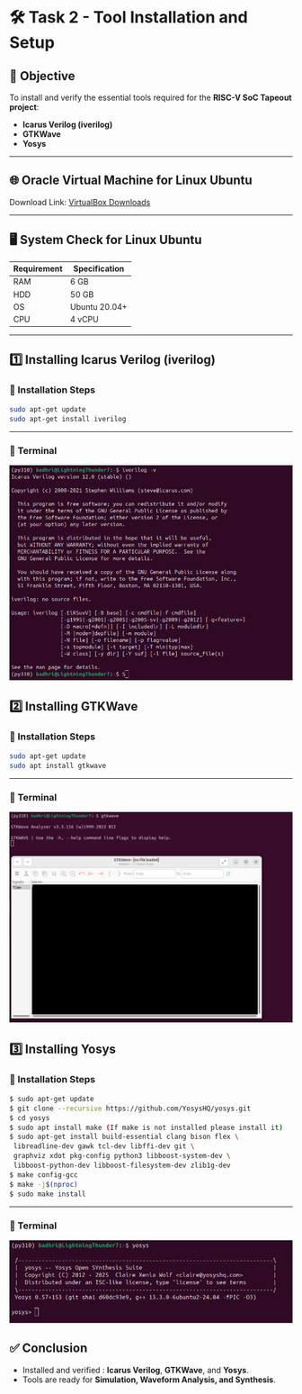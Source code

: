 # 🛠️ Task 2 - Tool Installation and Setup  

## 🎯 Objective  
To install and verify the essential tools required for the **RISC-V SoC Tapeout project**:  
- **Icarus Verilog (iverilog)**  
- **GTKWave**  
- **Yosys**  

---


## 🌐 Oracle Virtual Machine for Linux Ubuntu
Download Link: [VirtualBox Downloads](https://www.virtualbox.org/wiki/Downloads)  

---

## 🖥️ System Check  for Linux Ubuntu

| **Requirement** | **Specification** |
|------------------|--------------------|
| RAM              | 6 GB              |
| HDD              | 50 GB             |
| OS               | Ubuntu 20.04+     |
| CPU              | 4 vCPU            |

---

## 1️⃣ Installing Icarus Verilog (iverilog)  

### 🔹 Installation Steps  
```bash
sudo apt-get update
sudo apt-get install iverilog
```
---
### 🔹 Terminal
![iverilog Screenshot](Screenshots/iverilog.png)

## 2️⃣ Installing GTKWave  

### 🔹 Installation Steps  
```bash
sudo apt-get update
sudo apt install gtkwave 
```
---
### 🔹 Terminal
![GTKWave Screenshot](Screenshots/gtkwave.png)

## 3️⃣ Installing Yosys  

### 🔹 Installation Steps  
```bash
$ sudo apt-get update
$ git clone --recursive https://github.com/YosysHQ/yosys.git
$ cd yosys
$ sudo apt install make (If make is not installed please install it)
$ sudo apt-get install build-essential clang bison flex \
 libreadline-dev gawk tcl-dev libffi-dev git \
 graphviz xdot pkg-config python3 libboost-system-dev \
 libboost-python-dev libboost-filesystem-dev zlib1g-dev
$ make config-gcc
$ make -j$(nproc)
$ sudo make install 
```
---
### 🔹 Terminal
![Yosys Screenshot](Screenshots/yosys.png)




## ✅ Conclusion 
- Installed and verified : **Icarus Verilog**, **GTKWave**, and **Yosys**.  
- Tools are ready for **Simulation, Waveform Analysis, and Synthesis**.  
